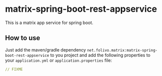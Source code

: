 # matrix-spring-boot-rest-appservice

This is a matrix app service for spring boot.

## How to use
Just add the maven/gradle dependency `net.folivo.matrix:matrix-spring-boot-rest-appservice` to you project and add the following properties to your `application.yml` or `application.properties` file:

```yaml
// FIXME
```
